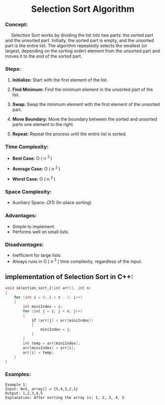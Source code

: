 # <center> Selection Sort Algorithm </center>

### Concept:

&nbsp;&nbsp;&nbsp;&nbsp;&nbsp;Selection Sort works by dividing the list into two parts: the sorted part and the unsorted part. Initially, the sorted part is empty, and the unsorted part is the entire list. The algorithm repeatedly selects the smallest (or largest, depending on the sorting order) element from the unsorted part and moves it to the end of the sorted part.

### Steps:

1. **Initialize:** Start with the first element of the list.

2. **Find Minimum:** Find the minimum element in the unsorted part of the list.
3. **Swap:** Swap the minimum element with the first element of the unsorted part.
4. **Move Boundary:** Move the boundary between the sorted and unsorted parts one element to the right.
5. **Repeat:** Repeat the process until the entire list is sorted.

### Time Complexity:

- **Best Case:** O ( n <sup> 2 </sup>)

- **Average Case:** O ( n <sup> 2 </sup>)

- **Worst Case:** O ( n <sup> 2 </sup>)

### Space Complexity:

- Auxiliary Space: 𝑂(1) (In-place sorting)

### Advantages:

- Simple to implement.
- Performs well on small lists.

### Disadvantages:

- Inefficient for large lists.
- Always runs in  O ( n <sup> 2 </sup>) time complexity, regardless of the input.

## implementation of Selection Sort in C++:

``` CPP
void selection_sort_2(int arr[], int n)
{
    for (int i = 0; i < n - 1; i++)
    {
        int miniIndex = i;
        for (int j = i; j < n; j++)
        {
            if (arr[j] < arr[miniIndex])
            {
                miniIndex = j;
            }
        }
        int temp = arr[miniIndex];
        arr[miniIndex] = arr[i];
        arr[i] = temp;
    }
}
```

### **Examples:**

    Example 1:
    Input: N=5, array[] = {5,4,3,2,1}
    Output: 1,2,3,4,5
    Explanation: After sorting the array is: 1, 2, 3, 4, 5

